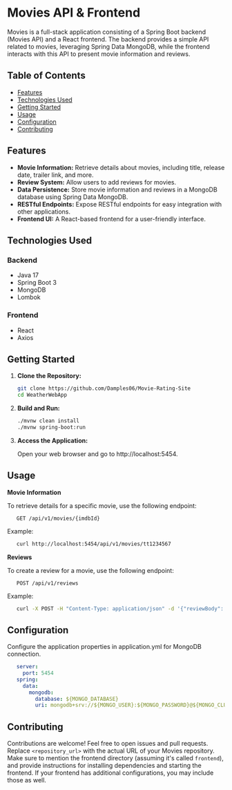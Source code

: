 # Movies API & Frontend

Movies is a full-stack application consisting of a Spring Boot backend (Movies API) and a React frontend. The backend provides a simple API related to movies, leveraging Spring Data MongoDB, while the frontend interacts with this API to present movie information and reviews.

## Table of Contents

- [Features](#features)
- [Technologies Used](#technologies-used)
- [Getting Started](#getting-started)
- [Usage](#usage)
- [Configuration](#configuration)
- [Contributing](#contributing)

## Features

- **Movie Information:** Retrieve details about movies, including title, release date, trailer link, and more.
- **Review System:** Allow users to add reviews for movies.
- **Data Persistence:** Store movie information and reviews in a MongoDB database using Spring Data MongoDB.
- **RESTful Endpoints:** Expose RESTful endpoints for easy integration with other applications.
- **Frontend UI:** A React-based frontend for a user-friendly interface.

## Technologies Used

### Backend

- Java 17
- Spring Boot 3
- MongoDB
- Lombok

### Frontend

- React
- Axios

## Getting Started

1. **Clone the Repository:**

   ```bash
   git clone https://github.com/Damples06/Movie-Rating-Site
   cd WeatherWebApp
   ```
   
2. **Build and Run:**

   ```bash
   ./mvnw clean install
   ./mvnw spring-boot:run
   ```
   
3. **Access the Application:**

   Open your web browser and go to http://localhost:5454.

## Usage

**Movie Information**
   
   To retrieve details for a specific movie, use the following endpoint:
   
   ```
      GET /api/v1/movies/{imdbId}
   ```
   Example:
   
   ```bash
      curl http://localhost:5454/api/v1/movies/tt1234567
   ```

**Reviews**
   
   To create a review for a movie, use the following endpoint:   
   
   ```
      POST /api/v1/reviews
   ```
   
   Example:
   
   ```bash
      curl -X POST -H "Content-Type: application/json" -d '{"reviewBody": "Great movie!", "imdbId": "tt1234567"}' http://localhost:5454/api/v1/reviews
   ```

 ## Configuration

   Configure the application properties in application.yml for MongoDB connection.
   
   ```yaml
      server:
        port: 5454
      spring:
        data:
          mongodb:
            database: ${MONGO_DATABASE}
            uri: mongodb+srv://${MONGO_USER}:${MONGO_PASSWORD}@${MONGO_CLUSTER}
   ```

## Contributing

   Contributions are welcome! Feel free to open issues and pull requests.
   Replace `<repository_url>` with the actual URL of your Movies repository. Make sure to mention the frontend directory (assuming it's called `frontend`), and provide instructions for installing dependencies and starting the frontend. If your frontend has additional configurations, you may include those as well.
